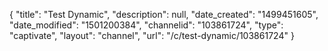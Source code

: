 {
    "title": "Test Dynamic",
    "description": null,
    "date_created": "1499451605",
    "date_modified": "1501200384",
    "channelid": "103861724",
    "type": "captivate",
    "layout": "channel",
    "url": "\/c\/test-dynamic\/103861724"
}